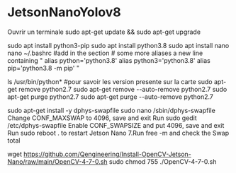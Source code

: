 # JetsonNanoYolov8

Ouvrir un terminale
sudo apt-get update && sudo apt-get upgrade

sudo apt install python3-pip
sudo apt install python3.8
sudo apt install nano
nano ~/.bashrc
#add in the section # some more aliases a new line containing
"
alias python='python3.8'
alias python3='python3.8'
alias pip='python3.8 -m pip'
"

ls /usr/bin/python* #pour savoir les version presente sur la carte
sudo apt-get remove python2.7
sudo apt-get remove --auto-remove python2.7
sudo apt-get purge python2.7
sudo apt-get purge --auto-remove python2.7

sudo apt-get install -y dphys-swapfile
sudo nano /sbin/dphys-swapfile
Change CONF_MAXSWAP to 4096, save and exit
Run sudo gedit /etc/dphys-swapfile
Enable CONF_SWAPSIZE and put 4096, save and exit
Run sudo reboot . to restart Jetson Nano 7.Run free -m and check the Swap total

wget https://github.com/Qengineering/Install-OpenCV-Jetson-Nano/raw/main/OpenCV-4-7-0.sh 
sudo chmod 755 ./OpenCV-4-7-0.sh 
